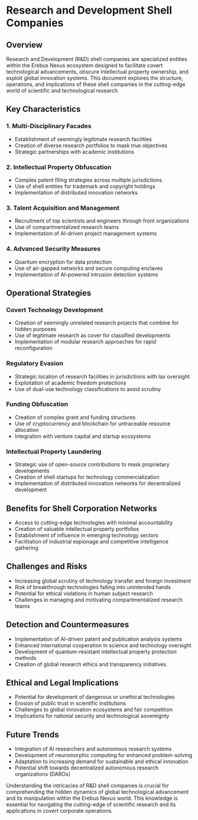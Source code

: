 # Research and Development Shell Companies

## Overview

Research and Development (R&D) shell companies are specialized entities within the Erebus Nexus ecosystem designed to facilitate covert technological advancements, obscure intellectual property ownership, and exploit global innovation systems. This document explores the structure, operations, and implications of these shell companies in the cutting-edge world of scientific and technological research.

## Key Characteristics

### 1. Multi-Disciplinary Facades

- Establishment of seemingly legitimate research facilities
- Creation of diverse research portfolios to mask true objectives
- Strategic partnerships with academic institutions

### 2. Intellectual Property Obfuscation

- Complex patent filing strategies across multiple jurisdictions
- Use of shell entities for trademark and copyright holdings
- Implementation of distributed innovation networks

### 3. Talent Acquisition and Management

- Recruitment of top scientists and engineers through front organizations
- Use of compartmentalized research teams
- Implementation of AI-driven project management systems

### 4. Advanced Security Measures

- Quantum encryption for data protection
- Use of air-gapped networks and secure computing enclaves
- Implementation of AI-powered intrusion detection systems

## Operational Strategies

### Covert Technology Development

- Creation of seemingly unrelated research projects that combine for hidden purposes
- Use of legitimate research as cover for classified developments
- Implementation of modular research approaches for rapid reconfiguration

### Regulatory Evasion

- Strategic location of research facilities in jurisdictions with lax oversight
- Exploitation of academic freedom protections
- Use of dual-use technology classifications to avoid scrutiny

### Funding Obfuscation

- Creation of complex grant and funding structures
- Use of cryptocurrency and blockchain for untraceable resource allocation
- Integration with venture capital and startup ecosystems

### Intellectual Property Laundering

- Strategic use of open-source contributions to mask proprietary developments
- Creation of shell startups for technology commercialization
- Implementation of distributed innovation networks for decentralized development

## Benefits for Shell Corporation Networks

- Access to cutting-edge technologies with minimal accountability
- Creation of valuable intellectual property portfolios
- Establishment of influence in emerging technology sectors
- Facilitation of industrial espionage and competitive intelligence gathering

## Challenges and Risks

- Increasing global scrutiny of technology transfer and foreign investment
- Risk of breakthrough technologies falling into unintended hands
- Potential for ethical violations in human subject research
- Challenges in managing and motivating compartmentalized research teams

## Detection and Countermeasures

- Implementation of AI-driven patent and publication analysis systems
- Enhanced international cooperation in science and technology oversight
- Development of quantum-resistant intellectual property protection methods
- Creation of global research ethics and transparency initiatives

## Ethical and Legal Implications

- Potential for development of dangerous or unethical technologies
- Erosion of public trust in scientific institutions
- Challenges to global innovation ecosystems and fair competition
- Implications for national security and technological sovereignty

## Future Trends

- Integration of AI researchers and autonomous research systems
- Development of neuromorphic computing for enhanced problem-solving
- Adaptation to increasing demand for sustainable and ethical innovation
- Potential shift towards decentralized autonomous research organizations (DAROs)

Understanding the intricacies of R&D shell companies is crucial for comprehending the hidden dynamics of global technological advancement and its manipulation within the Erebus Nexus world. This knowledge is essential for navigating the cutting-edge of scientific research and its applications in covert corporate operations.
